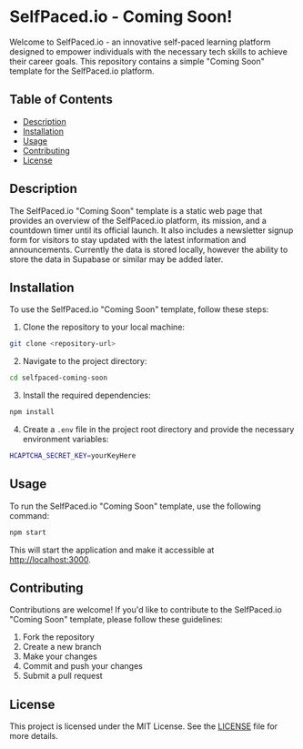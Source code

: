 # SelfPaced.io - Coming Soon!

Welcome to SelfPaced.io - an innovative self-paced learning platform designed to empower individuals with the necessary tech skills to achieve their career goals. This repository contains a simple "Coming Soon" template for the SelfPaced.io platform.

## Table of Contents

- [Description](#description)
- [Installation](#installation)
- [Usage](#usage)
- [Contributing](#contributing)
- [License](#license)

## Description

The SelfPaced.io "Coming Soon" template is a static web page that provides an overview of the SelfPaced.io platform, its mission, and a countdown timer until its official launch. It also includes a newsletter signup form for visitors to stay updated with the latest information and announcements. Currently the data is stored locally, however the ability to store the data in Supabase or similar may be added later.

## Installation

To use the SelfPaced.io "Coming Soon" template, follow these steps:

1. Clone the repository to your local machine:

```bash
git clone <repository-url>
```

2. Navigate to the project directory:

```bash
cd selfpaced-coming-soon
```

3. Install the required dependencies:

```bash
npm install
```

4. Create a `.env` file in the project root directory and provide the necessary environment variables:

```bash
HCAPTCHA_SECRET_KEY=yourKeyHere
```

## Usage

To run the SelfPaced.io "Coming Soon" template, use the following command:

```bash
npm start
```


This will start the application and make it accessible at [http://localhost:3000](http://localhost:3000).

## Contributing

Contributions are welcome! If you'd like to contribute to the SelfPaced.io "Coming Soon" template, please follow these guidelines:

1. Fork the repository
2. Create a new branch
3. Make your changes
4. Commit and push your changes
5. Submit a pull request

## License

This project is licensed under the MIT License. See the [LICENSE](LICENSE) file for more details.

